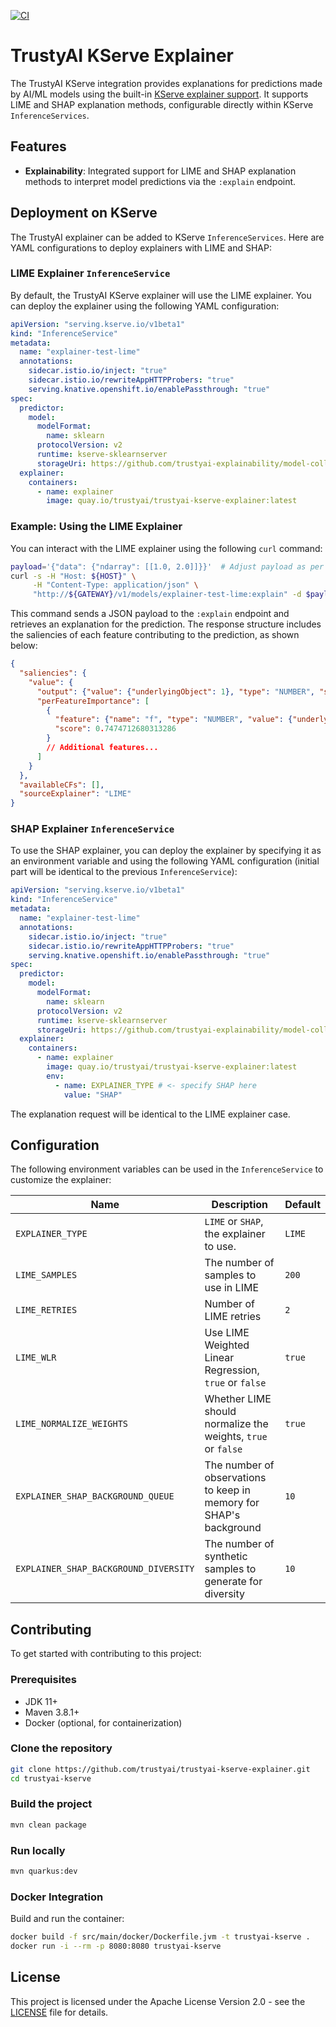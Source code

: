 [![CI](https://github.com/trustyai-explainability/trustyai-kserve-explainer/actions/workflows/ci.yaml/badge.svg)](https://github.com/trustyai-explainability/trustyai-kserve-explainer/actions/workflows/ci.yaml)

# TrustyAI KServe Explainer

The TrustyAI KServe integration provides explanations for predictions made by AI/ML models using the built-in [KServe explainer support](https://kserve.github.io/website/0.12/modelserving/explainer/explainer/). It supports LIME and SHAP explanation methods, configurable directly within KServe `InferenceServices`.

## Features

- **Explainability**: Integrated support for LIME and SHAP explanation methods to interpret model predictions via the `:explain` endpoint.

## Deployment on KServe

The TrustyAI explainer can be added to KServe `InferenceServices`. Here are YAML configurations to deploy explainers with LIME and SHAP:

### LIME Explainer `InferenceService`

By default, the TrustyAI KServe explainer will use the LIME explainer. You can deploy the explainer using the following YAML configuration:

```yaml
apiVersion: "serving.kserve.io/v1beta1"
kind: "InferenceService"
metadata:
  name: "explainer-test-lime"
  annotations:
    sidecar.istio.io/inject: "true"
    sidecar.istio.io/rewriteAppHTTPProbers: "true"
    serving.knative.openshift.io/enablePassthrough: "true"
spec:
  predictor:
    model:
      modelFormat:
        name: sklearn
      protocolVersion: v2
      runtime: kserve-sklearnserver
      storageUri: https://github.com/trustyai-explainability/model-collection/raw/main/credit-score/model.joblib
  explainer:
    containers:
      - name: explainer
        image: quay.io/trustyai/trustyai-kserve-explainer:latest
```

### Example: Using the LIME Explainer

You can interact with the LIME explainer using the following `curl` command:

```bash
payload='{"data": {"ndarray": [[1.0, 2.0]]}}'  # Adjust payload as per your input requirements
curl -s -H "Host: ${HOST}" \
     -H "Content-Type: application/json" \
     "http://${GATEWAY}/v1/models/explainer-test-lime:explain" -d $payload
```

This command sends a JSON payload to the `:explain` endpoint and retrieves an explanation for the prediction. The response structure includes the saliencies of each feature contributing to the prediction, as shown below:

```json
{
  "saliencies": {
    "value": {
      "output": {"value": {"underlyingObject": 1}, "type": "NUMBER", "score": 1.0, "name": "value"},
      "perFeatureImportance": [
        {
          "feature": {"name": "f", "type": "NUMBER", "value": {"underlyingObject": 0.9}},
          "score": 0.7474712680313286
        }
        // Additional features...
      ]
    }
  },
  "availableCFs": [],
  "sourceExplainer": "LIME"
}
```

### SHAP Explainer `InferenceService`

To use the SHAP explainer, you can deploy the explainer by specifying it as an environment variable and using the following YAML configuration (initial part will be identical to the previous `InferenceService`):


```yaml
apiVersion: "serving.kserve.io/v1beta1"
kind: "InferenceService"
metadata:
  name: "explainer-test-lime"
  annotations:
    sidecar.istio.io/inject: "true"
    sidecar.istio.io/rewriteAppHTTPProbers: "true"
    serving.knative.openshift.io/enablePassthrough: "true"
spec:
  predictor:
    model:
      modelFormat:
        name: sklearn
      protocolVersion: v2
      runtime: kserve-sklearnserver
      storageUri: https://github.com/trustyai-explainability/model-collection/raw/main/credit-score/model.joblib
  explainer:
    containers:
      - name: explainer
        image: quay.io/trustyai/trustyai-kserve-explainer:latest
        env:
          - name: EXPLAINER_TYPE # <- specify SHAP here
            value: "SHAP"
```

The explanation request will be identical to the LIME explainer case.

## Configuration

The following environment variables can be used in the `InferenceService` to customize the explainer:

| Name                                                                     | Description                                                        | Default       |
|--------------------------------------------------------------------------|--------------------------------------------------------------------|---------------|
| `EXPLAINER_TYPE`                                                         | `LIME` or `SHAP`, the explainer to use.                            | `LIME`         |
| `LIME_SAMPLES`                                                           | The number of samples to use in LIME                               | `200` |
| `LIME_RETRIES`                                                           | Number of LIME retries                                             | `2`   |
| `LIME_WLR`                                                               | Use LIME Weighted Linear Regression, `true` or `false`             | `true`        |
| `LIME_NORMALIZE_WEIGHTS`                                                 | Whether LIME should normalize the weights, `true` or `false`       | `true`        |
| `EXPLAINER_SHAP_BACKGROUND_QUEUE`                                        | The number of observations to keep in memory for SHAP's background | `10`          |
| `EXPLAINER_SHAP_BACKGROUND_DIVERSITY` | The number of synthetic samples to generate for diversity          | `10`          |

## Contributing

To get started with contributing to this project:

### Prerequisites

- JDK 11+
- Maven 3.8.1+
- Docker (optional, for containerization)


### Clone the repository

```bash
git clone https://github.com/trustyai/trustyai-kserve-explainer.git
cd trustyai-kserve
```

### Build the project

```bash
mvn clean package
```

### Run locally

```bash
mvn quarkus:dev
```

### Docker Integration

Build and run the container:

```bash
docker build -f src/main/docker/Dockerfile.jvm -t trustyai-kserve .
docker run -i --rm -p 8080:8080 trustyai-kserve
```

## License

This project is licensed under the Apache License Version 2.0 - see the [LICENSE](LICENSE) file for details.

